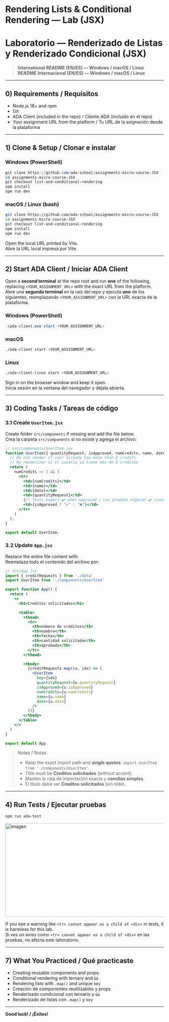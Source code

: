 # Rendering Lists & Conditional Rendering — Lab (JSX)  
# Laboratorio — Renderizado de Listas y Renderizado Condicional (JSX)

> **International README (EN/ES) — Windows / macOS / Linux**  
> **README Internacional (EN/ES) — Windows / macOS / Linux**

---

## 0) Requirements / Requisitos
- Node.js 18+ and npm  
- Git
- ADA Client (included in the repo) / Cliente ADA (incluido en el repo)
- Your assignment URL from the platform / Tu URL de la asignación desde la plataforma

---

## 1) Clone & Setup / Clonar e instalar

### Windows (PowerShell)
```powershell
git clone https://github.com/ada-school/assignments-micro-course-JSX
cd assignments-micro-course-JSX
git checkout list-and-conditional-rendering
npm install
npm run dev
```

### macOS / Linux (bash)
```bash
git clone https://github.com/ada-school/assignments-micro-course-JSX
cd assignments-micro-course-JSX
git checkout list-and-conditional-rendering
npm install
npm run dev
```

Open the local URL printed by Vite.  
Abre la URL local impresa por Vite.

---

## 2) Start ADA Client / Iniciar ADA Client

Open a **second terminal** at the repo root and run **one** of the following, replacing `<YOUR_ASSIGNMENT_URL>` with the exact URL from the platform.  
Abre una **segunda terminal** en la raíz del repo y ejecuta **uno** de los siguientes, reemplazando `<YOUR_ASSIGNMENT_URL>` con la URL exacta de la plataforma.

### Windows (PowerShell)
```powershell
.\ada-client.exe start <YOUR_ASSIGNMENT_URL>
```

### macOS
```bash
./ada-client start <YOUR_ASSIGNMENT_URL>
```

### Linux
```bash
./ada-client-linux start <YOUR_ASSIGNMENT_URL>
```

Sign in on the browser window and keep it open.  
Inicia sesión en la ventana del navegador y déjala abierta.

---

## 3) Coding Tasks / Tareas de código

### 3.1 Create `UserItem.jsx`
Create folder `src/components` if missing and add the file below.  
Crea la carpeta `src/components` si no existe y agrega el archivo:

```jsx
// src/components/UserItem.jsx
function UserItem({ quantityRequest, isApproved, numCredits, name, date }) {
  // Do not render if user already has more than 2 credits
  // No renderizar si el usuario ya tiene más de 2 créditos
  return (
    numCredits <= 2 && (
      <tr>
        <td>{numCredits}</td>
        <td>{name}</td>
        <td>{date}</td>
        <td>{quantityRequest}</td>
        {/* Tests expect ✔️ when approved / Las pruebas esperan ✔️ cuando está aprobado */}
        <td>{isApproved ? "✔️" : "❌"}</td>
      </tr>
    )
  );
}

export default UserItem;
```

### 3.2 Update `App.jsx`
Replace the entire file content with:  
Reemplaza todo el contenido del archivo por:

```jsx
// src/App.jsx
import { creditRequests } from './data'
import UserItem from './components/UserItem'

export function App() {
  return (
    <>
      <h1>Creditos solicitados</h1>

      <table>
        <thead>
          <tr>
            <th>número de créditos</th>
            <th>nombre</th>
            <th>fecha</th>
            <th>cantidad solicitada</th>
            <th>aprobado</th>
          </tr>
        </thead>

        <tbody>
          {creditRequests.map((u, idx) => (
            <UserItem
              key={idx}
              quantityRequest={u.quantityRequest}
              isApproved={u.isApproved}
              numCredits={u.numCredits}
              name={u.name}
              date={u.date}
            />
          ))}
        </tbody>
      </table>
    </>
  )
}

export default App
```

> Notes / Notas  
> - Keep the exact import path and **single quotes**: `import UserItem from './components/UserItem'`.  
> - Title must be **Creditos solicitados** (without accent).  
> - Mantén la ruta de importación exacta y **comillas simples**.  
> - El título debe ser **Creditos solicitados** (sin tilde).

---

## 4) Run Tests / Ejecutar pruebas

```bash
npm run ada-test
```

<img width="1294" height="297" alt="imagen" src="https://github.com/user-attachments/assets/71078c4f-acb0-430d-8d65-4dc7c8e1c877" />

If you see a warning like `<tr> cannot appear as a child of <div>` in tests, it is harmless for this lab.  
Si ves un aviso como `<tr> cannot appear as a child of <div>` en las pruebas, no afecta este laboratorio.

---

## 7) What You Practiced / Qué practicaste
- Creating reusable components and props  
- Conditional rendering with ternary and `&&`  
- Rendering lists with `.map()` and unique `key`  
- Creación de componentes reutilizables y props  
- Renderizado condicional con ternario y `&&`  
- Renderizado de listas con `.map()` y `key`

---

**Good luck! / ¡Éxitos!**  


